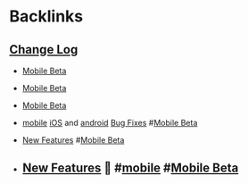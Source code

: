 
# Backlinks
## [Change Log](<Change Log.md>)
- [Mobile Beta](<Mobile Beta.md>)

- [Mobile Beta](<Mobile Beta.md>)

- [Mobile Beta](<Mobile Beta.md>)

- [mobile](<mobile.md>) [iOS](<iOS.md>) and [android](<android.md>) [Bug Fixes](<Bug Fixes.md>) #[Mobile Beta](<Mobile Beta.md>)

- [New Features](<New Features.md>) #[Mobile Beta](<Mobile Beta.md>)

- ## [New Features](<New Features.md>) 🚀 #[mobile](<mobile.md>) #[Mobile Beta](<Mobile Beta.md>)

